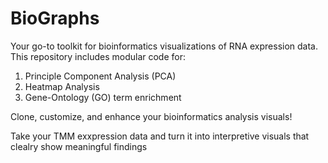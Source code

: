 # BioGraphs
Your go-to toolkit for bioinformatics visualizations of RNA expression data. This repository includes modular code for: 
1. Principle Component Analysis (PCA)
2. Heatmap Analysis
3. Gene-Ontology (GO) term enrichment

Clone, customize, and enhance your bioinformatics analysis visuals!

Take your TMM exxpression data and turn it into interpretive visuals that clealry show meaningful findings
